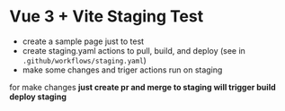 # Vue 3 + Vite Staging Test

- create a sample page just to test
- create staging.yaml actions to pull, build, and deploy (see in `.github/workflows/staging.yaml`)
- make some changes and triger actions run on staging

for make changes **just create pr and merge to staging will trigger build deploy staging**
 